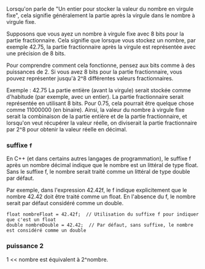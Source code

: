 
Lorsqu'on parle de "Un entier pour stocker la valeur du nombre en virgule fixe", cela signifie généralement la partie après la virgule dans le nombre à virgule fixe.

Supposons que vous ayez un nombre à virgule fixe avec 8 bits pour la partie fractionnaire. Cela signifie que lorsque vous stockez un nombre, par exemple 42.75, la partie fractionnaire après la virgule est représentée avec une précision de 8 bits.

Pour comprendre comment cela fonctionne, pensez aux bits comme à des puissances de 2. Si vous avez 8 bits pour la partie fractionnaire, vous pouvez représenter jusqu'à 2^8 différentes valeurs fractionnaires.

Exemple : 42.75
La partie entière (avant la virgule) serait stockée comme d'habitude (par exemple, avec un entier).
La partie fractionnaire serait représentée en utilisant 8 bits. Pour 0.75, cela pourrait être quelque chose comme 11000000 (en binaire).
Ainsi, la valeur du nombre à virgule fixe serait la combinaison de la partie entière et de la partie fractionnaire, et lorsqu'on veut récupérer la valeur réelle, on diviserait la partie fractionnaire par 2^8 pour obtenir la valeur réelle en décimal.

### suffixe `f`
En C++ (et dans certains autres langages de programmation), le suffixe f après un nombre décimal indique que le nombre est un littéral de type float. Sans le suffixe f, le nombre serait traité comme un littéral de type double par défaut.

Par exemple, dans l'expression 42.42f, le f indique explicitement que le nombre 42.42 doit être traité comme un float. En l'absence du f, le nombre serait par défaut considéré comme un double.

```c+
float nombreFloat = 42.42f;  // Utilisation du suffixe f pour indiquer que c'est un float
double nombreDouble = 42.42;  // Par défaut, sans suffixe, le nombre est considéré comme un double
```

### puissance 2

1 << nombre est équivalent à 2^nombre.

